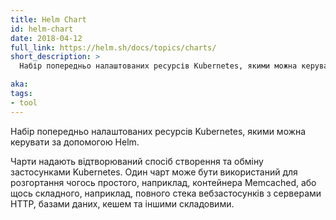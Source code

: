 ```yaml
---
title: Helm Chart
id: helm-chart
date: 2018-04-12
full_link: https://helm.sh/docs/topics/charts/
short_description: >
  Набір попередньо налаштованих ресурсів Kubernetes, якими можна керувати за допомогою Helm.

aka: 
tags:
- tool
---
```


Набір попередньо налаштованих ресурсів Kubernetes, якими можна керувати за допомогою Helm.

<!--more--> 

Чарти надають відтворюваний спосіб створення та обміну застосунками Kubernetes. Один чарт може бути використаний для розгортання чогось простого, наприклад, контейнера Memcached, або щось складного, наприклад, повного стека вебзастосунків з серверами HTTP, базами даних, кешем та іншими складовими.
